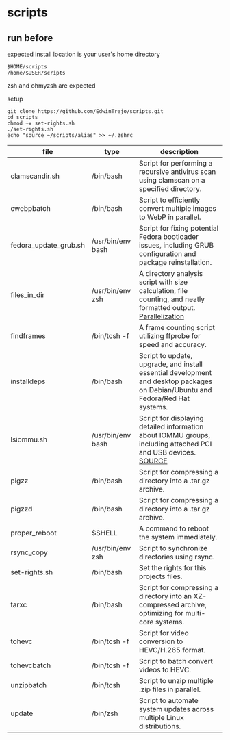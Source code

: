 # scripts

## run before

expected install location is your user's home directory

```
$HOME/scripts
/home/$USER/scripts
```

zsh and ohmyzsh are expected

setup

```shell
git clone https://github.com/EdwinTrejo/scripts.git
cd scripts
chmod +x set-rights.sh
./set-rights.sh
echo "source ~/scripts/alias" >> ~/.zshrc
```

| file                  | type              | description                                                                                                                                                                                                                                    |
| --------------------- | ----------------- | ---------------------------------------------------------------------------------------------------------------------------------------------------------------------------------------------------------------------------------------------- |
| clamscandir.sh        | /bin/bash         | Script for performing a recursive antivirus scan using clamscan on a specified directory.                                                                                                                                                      |
| cwebpbatch            | /bin/bash         | Script to efficiently convert multiple images to WebP in parallel.                                                                                                                                                                             |
| fedora_update_grub.sh | /usr/bin/env bash | Script for fixing potential Fedora bootloader issues, including GRUB configuration and package reinstallation.                                                                                                                                 |
| files_in_dir          | /usr/bin/env zsh  | A directory analysis script with size calculation, file counting, and neatly formatted output.[ Parallelization](https://www.gnu.org/software/parallel/ "https://www.gnu.org/software/parallel/")                                                    |
| findframes            | /bin/tcsh -f      | A frame counting script utilizing ffprobe for speed and accuracy.                                                                                                                                                                              |
| installdeps           | /bin/bash         | Script to update, upgrade, and install essential development and desktop packages on Debian/Ubuntu and Fedora/Red Hat systems.                                                                                                                 |
| lsiommu.sh            | /usr/bin/env bash | Script for displaying detailed information about IOMMU groups, including attached PCI and USB devices.[ SOURCE](https://gist.github.com/r15ch13/ba2d738985fce8990a4e9f32d07c6ada "https://gist.github.com/r15ch13/ba2d738985fce8990a4e9f32d07c6ada") |
| pigzz                 | /bin/bash         | Script for compressing a directory into a .tar.gz archive.                                                                                                                                                                                     |
| pigzzd                | /bin/bash         | Script for compressing a directory into a .tar.gz archive.                                                                                                                                                                                     |
| proper_reboot         | $SHELL            | A command to reboot the system immediately.                                                                                                                                                                                                    |
| rsync_copy            | /usr/bin/env zsh  | Script to synchronize directories using rsync.                                                                                                                                                                                                 |
| set-rights.sh         | /bin/bash         | Set the rights for this projects files.                                                                                                                                                                                                        |
| tarxc                 | /bin/bash         | Script for compressing a directory into an XZ-compressed archive, optimizing for multi-core systems.                                                                                                                                           |
| tohevc                | /bin/tcsh -f      | Script for video conversion to HEVC/H.265 format.                                                                                                                                                                                              |
| tohevcbatch           | /bin/tcsh -f      | Script to batch convert videos to HEVC.                                                                                                                                                                                                        |
| unzipbatch            | /bin/tcsh         | Script to unzip multiple .zip files in parallel.                                                                                                                                                                                               |
| update                | /bin/zsh          | Script to automate system updates across multiple Linux distributions.                                                                                                                                                                         |
